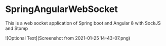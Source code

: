 # SpringAngularWebSocket
This is a web socket application of Spring boot and Angular 8 with SockJS and Stomp

![Optional Text](Screenshot from 2021-01-25 14-43-07.png)